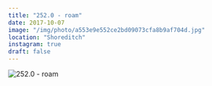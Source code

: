 ```yaml
---
title: "252.0 - roam"
date: 2017-10-07
image: "/img/photo/a553e9e552ce2bd09073cfa8b9af704d.jpg"
location: "Shoreditch"
instagram: true
draft: false
---
```


![252.0 - roam](/img/photo/a553e9e552ce2bd09073cfa8b9af704d.jpg)
